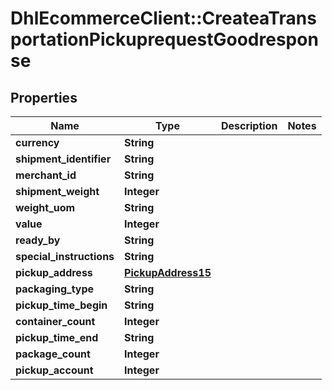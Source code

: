 # DhlEcommerceClient::CreateaTransportationPickuprequestGoodresponse

## Properties
Name | Type | Description | Notes
------------ | ------------- | ------------- | -------------
**currency** | **String** |  |
**shipment_identifier** | **String** |  |
**merchant_id** | **String** |  |
**shipment_weight** | **Integer** |  |
**weight_uom** | **String** |  |
**value** | **Integer** |  |
**ready_by** | **String** |  |
**special_instructions** | **String** |  |
**pickup_address** | [**PickupAddress15**](PickupAddress15.md) |  |
**packaging_type** | **String** |  |
**pickup_time_begin** | **String** |  |
**container_count** | **Integer** |  |
**pickup_time_end** | **String** |  |
**package_count** | **Integer** |  |
**pickup_account** | **Integer** |  |



